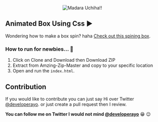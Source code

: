 &nbsp;&nbsp;&nbsp;&nbsp;&nbsp;&nbsp;&nbsp;&nbsp;&nbsp;&nbsp;&nbsp;&nbsp;&nbsp;&nbsp;&nbsp;&nbsp;&nbsp;&nbsp;&nbsp;&nbsp;&nbsp;&nbsp;&nbsp;&nbsp;&nbsp;&nbsp;&nbsp;&nbsp;&nbsp;&nbsp;&nbsp;&nbsp;&nbsp;&nbsp;&nbsp;&nbsp;&nbsp;&nbsp;&nbsp;&nbsp;&nbsp;&nbsp;&nbsp;&nbsp;&nbsp;
  ![Madara Uchiha!!](https://hokagestore.com/wp-content/uploads/2017/05/anigif_enhanced-28270-1428487758-2.gif)



## Animated Box Using Css :arrow_forward:

Wondering how to make a box spin? haha [Check out this spining box](https://developerayo.github.io/Animated-Box/).

### How to run for newbies... :baby:

1. Click on Clone and Download then Download ZIP
2. Extract from Amzing-Zip-Master and copy to your specific location
3. Open and run the `index.html`.

## Contribution

If you would like to contribute you can just say Hi over Twitter [@developerayo](http:twitter.com/developerayo).
or just create a pull request then I review.


**You can follow me on Twitter I would not mind [@developerayo](http:twitter.com/developerayo)** :grin: :wink:
